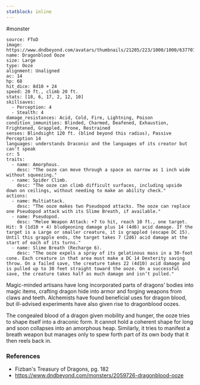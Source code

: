 ```yaml
---
statblock: inline
---
```

 #monster 

```statblock
source: FToD
image: https://www.dndbeyond.com/avatars/thumbnails/21205/223/1000/1000/637707682446769838.jpeg
name: Dragonblood Ooze
size: Large
type: Ooze
alignment: Unaligned
ac: 14
hp: 68
hit_dice: 8d10 + 24
speed: 20 ft., climb 20 ft.
stats: [18, 6, 17, 2, 12, 10]
skillsaves:
  - Perception: 4
  - Stealth: 4
damage_resistances: Acid, Cold, Fire, Lightning, Poison
condition_immunities: Blinded, Charmed, Deafened, Exhaustion, Frightened, Grappled, Prone, Restrained
senses: Blindsight 120 ft. (blind beyond this radius), Passive Perception 14
languages: understands Draconic and the languages of its creator but can't speak
cr: 5
traits:
  - name: Amorphous.
    desc: "The ooze can move through a space as narrow as 1 inch wide without squeezing."
  - name: Spider Climb.
    desc: "The ooze can climb difficult surfaces, including upside down on ceilings, without needing to make an ability check."
actions:
  - name: Multiattack.
    desc: "The ooze makes two Pseudopod attacks. The ooze can replace one Pseudopod attack with its Slime Breath, if available."
  - name: Pseudopod.
    desc: "Melee Weapon Attack: +7 to hit, reach 10 ft., one target. Hit: 9 (1d10 + 4) bludgeoning damage plus 14 (4d6) acid damage. If the target is a Large or smaller creature, it is grappled (escape DC 15). Until this grapple ends, the target takes 7 (2d6) acid damage at the start of each of its turns."
  - name: Slime Breath (Recharge 6).
    desc: "The ooze expels a spray of its gelatinous mass in a 30-foot cone. Each creature in that area must make a DC 14 Dexterity saving throw. On a failed save, the creature takes 22 (4d10) acid damage and is pulled up to 30 feet straight toward the ooze. On a successful save, the creature takes half as much damage and isn’t pulled."
```

Magic-minded artisans have long incorporated parts of dragons’ bodies into magic items, crafting dragon hide into armor and forging weapons from claws and teeth. Alchemists have found beneficial uses for dragon blood, but ill-advised experiments have also given rise to dragonblood oozes.

The congealed blood of a dragon given mobility and hunger, the ooze tries to shape itself into a draconic form. It cannot hold a coherent shape for long and soon collapses into an amorphous heap. Similarly, it tries to manifest a breath weapon but manages only to spew forth part of its own body that it then reels back in.

### References

* Fizban's Treasury of Dragons, pg. 182
* https://www.dndbeyond.com/monsters/2059726-dragonblood-ooze

